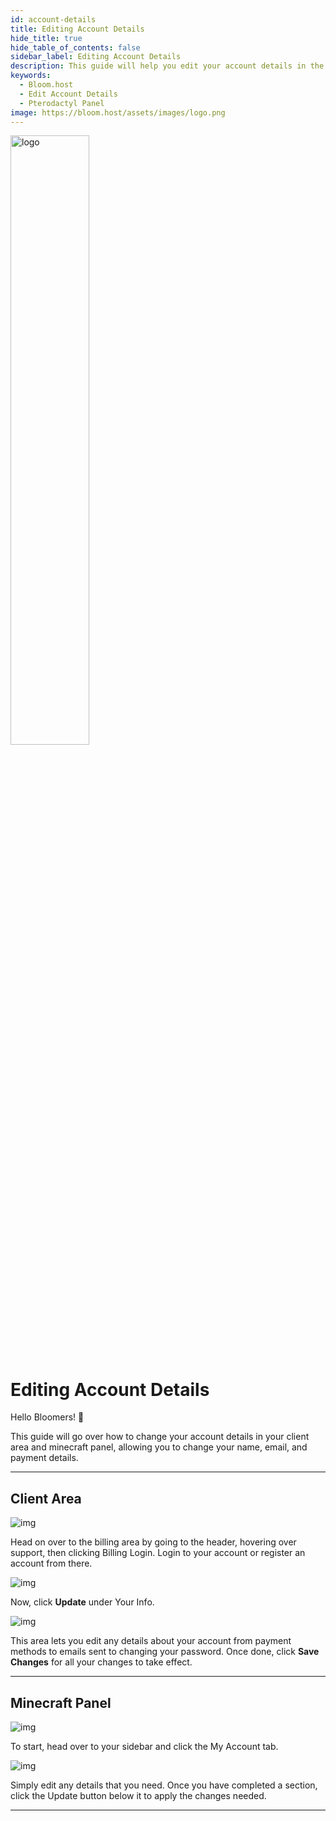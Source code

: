 ```yaml
---
id: account-details
title: Editing Account Details
hide_title: true
hide_table_of_contents: false
sidebar_label: Editing Account Details
description: This guide will help you edit your account details in the billing panel, and on the minecraft panel
keywords:
  - Bloom.host
  - Edit Account Details
  - Pterodactyl Panel
image: https://bloom.host/assets/images/logo.png
---
```


<div class="text--center">
<img src="https://bloom.host/assets/images/logo.png" alt="logo" height="50%" width="50%"/>
<h1>Editing Account Details</h1>
</div>

Hello Bloomers! 👋

This guide will go over how to change your account details in your client area and minecraft panel, allowing you to change your name, email, and payment details.

---

## Client Area

<div class="text--center">
<img src={require('../../static/imgs/extras/account_details/1.png').default} alt="img"/></div>

Head on over to the billing area by going to the header, hovering over support, then clicking Billing Login. Login to your account or register an account from there. 

<div class="text--center">
<img src={require('../../static/imgs/extras/account_details/2.png').default} alt="img"/></div>

Now, click **Update** under Your Info. 

<div class="text--center">
<img src={require('../../static/imgs/extras/account_details/3.png').default} alt="img"/></div>

This area lets you edit any details about your account from payment methods to emails sent to changing your password. Once done, click **Save Changes** for all your changes to take effect. 

---

## Minecraft Panel

<div class="text--center">
<img src={require('../../static/imgs/extras/account_details/4.png').default} alt="img"/></div>

To start, head over to your sidebar and click the My Account tab. 

<div class="text--center">
<img src={require('../../static/imgs/extras/account_details/5.png').default} alt="img"/></div>

Simply edit any details that you need. Once you have completed a section, click the Update button below it to apply the changes needed. 

---